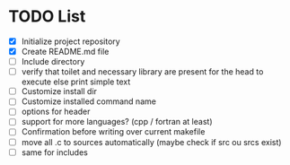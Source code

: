 # TODO List

- [x] Initialize project repository
- [x] Create README.md file
- [ ] Include directory
- [ ] verify that toilet and necessary library are present for the head to execute else print simple text
- [ ] Customize install dir
- [ ] Customize installed command name
- [ ] options for header
- [ ] support for more languages? (cpp / fortran at least)
- [ ] Confirmation before writing over current makefile
- [ ] move all .c to sources automatically (maybe check if src ou srcs exist)
- [ ] same for includes

